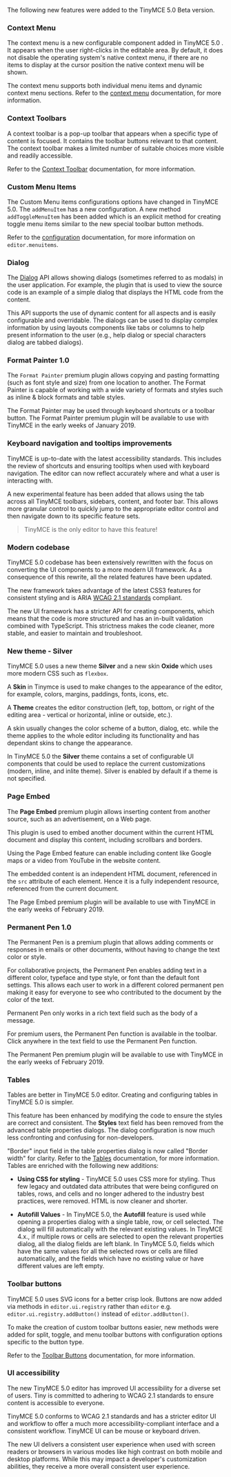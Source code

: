 
The following new features were added to the TinyMCE 5.0 Beta version.

### Context Menu

The context menu is a new configurable component added in TinyMCE 5.0 . It appears when the user right-clicks in the editable area. By default, it does not disable the operating system's native context menu, if there are no items to display at the cursor position the native context menu will be shown.

The context menu supports both individual menu items and dynamic context menu sections. Refer to the [context menu]({{site.baseurl}}/ui-components/contextmenu/) documentation, for more information.

### Context Toolbars

A context toolbar is a pop-up toolbar that appears when a specific type of content is focused. It contains the toolbar buttons relevant to that content. The context toolbar makes a limited number of suitable choices more visible and readily accessible.

Refer to the [Context Toolbar]({{site.baseurl}}/ui-components/contexttoolbar/) documentation, for more information.

### Custom Menu Items

The Custom Menu items configurations options have changed in TinyMCE 5.0. The `addMenuItem` has a new configuration. A new method `addToggleMenuItem` has been added which is an explicit method for creating toggle menu items similar to the new special toolbar button methods.

Refer to the [configuration]({{site.baseurl}}/ui-components/typesoftoolbarbuttons/#menubutton) documentation, for more information on `editor.menuitems`.

<!-- ### Custom Sidebars

* `editor.addSidebar`, Docs coming soon. -->

### Dialog

The [Dialog]({{site.baseurl}}/ui-components/dialog/) API allows showing dialogs (sometimes referred to as modals) in the user application. For example, the plugin that is used to view the source code is an example of a simple dialog that displays the HTML code from the content.

This API supports the use of dynamic content for all aspects and is easily configurable and overridable. The dialogs can be used to display complex information by using layouts components like tabs or columns to help present information to the user (e.g., help dialog or special characters dialog are tabbed dialogs).

### Format Painter 1.0

The `Format Painter` premium plugin allows copying and pasting formatting (such as font style and size) from one location to another. The Format Painter is capable of working with a wide variety of formats and styles such as inline & block formats and table styles.

The Format Painter may be used through keyboard shortcuts or a toolbar button.  The Format Painter premium plugin will be available to use with TinyMCE in the early weeks of January 2019.

<!-- Refer to the [Format Painter]({{site.baseurl}}/plugins/formatpainter/) documentation, for more information.-->

<!-- ### Icon Packs

- New Section [(DOC-161)](https://ephocks.atlassian.net/browse/DOC-161)

### Modernize default content in TinyMCE 5.0

- New Section [(DOC-162)](https://ephocks.atlassian.net/browse/DOC-162) -->

### Keyboard navigation and tooltips improvements

TinyMCE is up-to-date with the latest accessibility standards. This includes the review of shortcuts and ensuring tooltips when used with keyboard navigation. The editor can now reflect accurately where and what a user is interacting with.

A new experimental feature has been added that allows using the tab across all TinyMCE toolbars, sidebars, content, and footer bar. This allows more granular control to quickly jump to the appropriate editor control and then navigate down to its specific feature sets.

> TinyMCE is the only editor to have this feature!

### Modern codebase

TinyMCE 5.0 codebase has been extensively rewritten with the focus on converting the UI components to a more modern UI framework. As a consequence of this rewrite, all the related features have been updated.

The new framework takes advantage of the latest CSS3 features for consistent styling and is ARIA [WCAG 2.1 standards](https://www.w3.org/WAI/standards-guidelines/wcag/) compliant.

The new UI framework has a stricter API for creating components, which means that the code is more structured and has an in-built validation combined with TypeScript. This strictness makes the code cleaner, more stable, and easier to maintain and troubleshoot.

### New theme - Silver

TinyMCE  5.0 uses a new theme **Silver** and a new skin **Oxide** which uses more modern CSS such as `flexbox`.

A **Skin** in Tinymce is used to make changes to the appearance of the editor, for example, colors, margins, paddings, fonts, icons, etc.

A **Theme** creates the editor construction (left, top, bottom, or right of the editing area - vertical or horizontal, inline or outside, etc.).

A skin usually changes the color scheme of a button, dialog, etc. while the theme applies to the whole editor including its functionality and has dependant skins to change the appearance.

In TinyMCE 5.0 the **Silver** theme contains a set of configurable UI components that could be used to replace the current customizations (modern, inline, and inlite theme). Silver is enabled by default if a theme is not specified.

### Page Embed

The **Page Embed** premium plugin allows inserting content from another source, such as an advertisement, on a Web page.

This plugin is used to embed another document within the current HTML document and display this content, including scrollbars and borders.

Using the Page Embed feature can enable including content like Google maps or a video from YouTube in the website content.

The embedded content is an independent HTML document, referenced in the `src` attribute of each element. Hence it is a fully independent resource, referenced from the current document.

The Page Embed premium plugin will be available to use with TinyMCE in the early weeks of February 2019.

<!-- Refer to the [Page Embed]({{site.baseurl}}/plugins/pageembed/) documentation, for more information.-->

### Permanent Pen 1.0

The Permanent Pen is a premium plugin that allows adding comments or responses in emails or other documents, without having to change the text color or style.

For collaborative projects, the Permanent Pen enables adding text in a different color, typeface and type style, or font than the default font settings. This allows each user to work in a different colored permanent pen making it easy for everyone to see who contributed to the document by the color of the text.

Permanent Pen only works in a rich text field such as the body of a message.

For premium users, the Permanent Pen function is available in the toolbar. Click anywhere in the text field to use the Permanent Pen function.

The Permanent Pen premium plugin will be available to use with TinyMCE in the early weeks of February 2019.

<!-- Refer to the [Permanent Pen]({{site.baseurl}}/plugins/permanentpen/) documentation, for more information.-->

### Tables

Tables are better in TinyMCE 5.0 editor. Creating and configuring tables in TinyMCE 5.0 is simpler.

This feature has been enhanced by modifying the code to ensure the styles are correct and consistent. The **Styles** text field has been removed from the advanced table properties dialogs. The dialog configuration is now much less confronting and confusing for non-developers.

"Border" input field in the table properties dialog is now called "Border width" for clarity. Refer to the [Tables]({{site.baseurl}}/plugins/table/) documentation, for more information. Tables are enriched with the following new additions:

* **Using CSS for styling** - TinyMCE 5.0 uses CSS more for styling. Thus few legacy and outdated data attributes that were being configured on tables, rows, and cells and no longer adhered to the industry best practices, were removed. HTML is now cleaner and shorter.

* **Autofill Values** - In TinyMCE 5.0, the **Autofill** feature is used while opening a properties dialog with a single table, row, or cell selected. The dialog will fill automatically with the relevant existing values. In TinyMCE 4.x., if multiple rows or cells are selected to open the relevant properties dialog, all the dialog fields are left blank. In TinyMCE 5.0, fields which have the same values for all the selected rows or cells are filled automatically, and the fields which have no existing value or have different values are left empty.

### Toolbar buttons

TinyMCE 5.0 uses SVG icons for a better crisp look. Buttons are now added via methods in `editor.ui.registry` rather than `editor` e.g. `editor.ui.registry.addButton()` instead of `editor.addButton()`.

To make the creation of custom toolbar buttons easier, new methods were added for split, toggle, and menu toolbar buttons with configuration options specific to the button type.

Refer to the [Toolbar Buttons]({{site.baseurl}}/ui-components/toolbarbuttons/) documentation, for more information.

### UI accessibility

The new TinyMCE 5.0 editor has improved UI accessibility for a diverse set of users. Tiny is committed to adhering to WCAG 2.1 standards to ensure content is accessible to everyone.

TinyMCE 5.0 conforms to WCAG 2.1 standards and has a stricter editor UI and workflow to offer a much more accessibility-compliant interface and a consistent workflow. TinyMCE UI can be mouse or keyboard driven. 

The new UI delivers a consistent user experience when used with screen readers or browsers in various modes like high contrast on both mobile and desktop platforms. While this may impact a developer's customization abilities, they receive a more overall consistent user experience.

<!-- ### UI microcopy audit

- New Section [(DOC-163)](https://ephocks.atlassian.net/browse/DOC-163) -->







